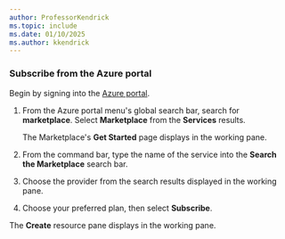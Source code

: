 ```yaml
---
author: ProfessorKendrick
ms.topic: include
ms.date: 01/10/2025
ms.author: kkendrick
---
```


### Subscribe from the Azure portal

Begin by signing into the [Azure portal](https://portal.azure.com/).

1. From the Azure portal menu's global search bar, search for **marketplace**. Select **Marketplace** from the **Services** results. 

    The Marketplace's **Get Started** page displays in the working pane. 

1. From the command bar, type the name of the service into the **Search the Marketplace** search bar.

1. Choose the provider from the search results displayed in the working pane.

1. Choose your preferred plan, then select **Subscribe**. 

The **Create** resource pane displays in the working pane. 